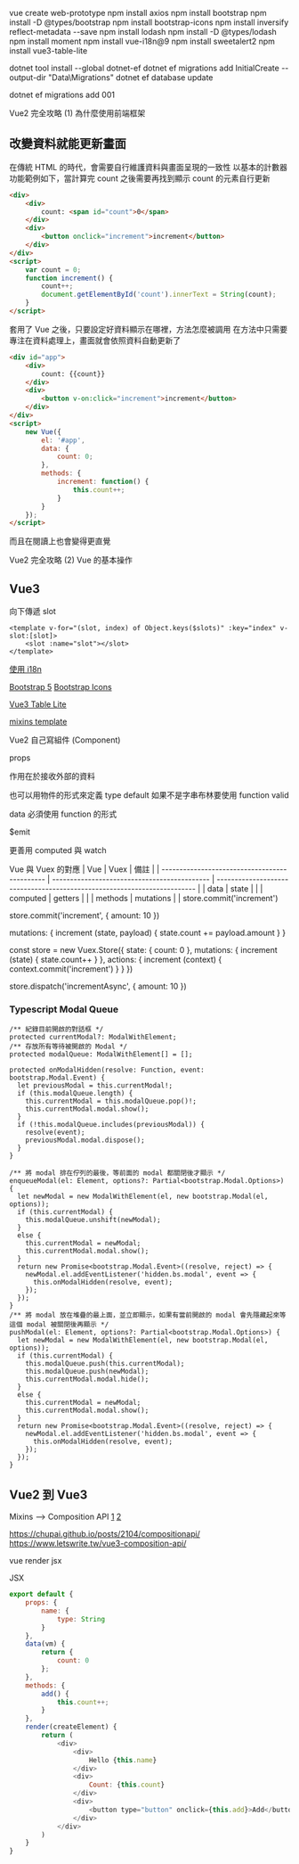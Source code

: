 vue create web-prototype
npm install axios
npm install bootstrap
npm install -D @types/bootstrap
npm install bootstrap-icons
npm install inversify reflect-metadata --save
npm install lodash
npm install -D @types/lodash
npm install moment
npm install vue-i18n@9
npm install sweetalert2
npm install vue3-table-lite

dotnet tool install --global dotnet-ef
dotnet ef migrations add InitialCreate --output-dir "Data\Migrations"
dotnet ef database update

dotnet ef migrations add 001


Vue2 完全攻略 (1) 為什麼使用前端框架

## 改變資料就能更新畫面

在傳統 HTML 的時代，會需要自行維護資料與畫面呈現的一致性
以基本的計數器功能範例如下，當計算完 count 之後需要再找到顯示 count 的元素自行更新
``` html
<div>
    <div>
        count: <span id="count">0</span>
    </div>
    <div>
        <button onclick="increment">increment</button>
    </div>
</div>
<script>
    var count = 0;
    function increment() {
        count++;
        document.getElementById('count').innerText = String(count);
    }
</script>
```

套用了 Vue 之後，只要設定好資料顯示在哪裡，方法怎麼被調用
在方法中只需要專注在資料處理上，畫面就會依照資料自動更新了
``` html
<div id="app">
    <div>
        count: {{count}}
    </div>
    <div>
        <button v-on:click="increment">increment</button>
    </div>
</div>
<script>
    new Vue({
        el: '#app',
        data: {
            count: 0;
        },
        methods: {
            increment: function() {
                this.count++;
            }
        }
    });
</script>
```

而且在閱讀上也會變得更直覺


Vue2 完全攻略 (2) Vue 的基本操作




## Vue3

向下傳遞 slot
``` 
<template v-for="(slot, index) of Object.keys($slots)" :key="index" v-slot:[slot]>
    <slot :name="slot"></slot>
</template>
```


[使用 i18n](https://muki.tw/tech/vue/typescript-vue3-vue-i18n/)


[Bootstrap 5](https://bootstrap5.hexschool.com/docs/5.1/getting-started/introduction/)
[Bootstrap Icons](https://icons.getbootstrap.com/icons/plus/)


[Vue3 Table Lite](https://vue3-lite-table.vercel.app/quick-start)



[mixins template](https://stackoverflow.com/questions/45001604/is-there-way-to-inherit-templates-with-mixins-in-vuejs)



Vue2 自己寫組件 (Component)

props

作用在於接收外部的資料

也可以用物件的形式來定義
type
default
  如果不是字串布林要使用 function
valid

data
必須使用 function 的形式


$emit




更善用 computed 與 watch



Vue 與 Vuex 的對應
| Vue                                        | Vuex                                       | 備註                                                                     |
| --------------------------------------------- | -------------------------------------------- | ------------------------------------------------------------------------ |
| data    | state  |                                                                          |
| computed    | getters    |                                                                          |
| methods | mutations |                                                                          | store.commit('increment')


store.commit('increment', {
  amount: 10
})

mutations: {
  increment (state, payload) {
    state.count += payload.amount
  }
}



const store = new Vuex.Store({
  state: {
    count: 0
  },
  mutations: {
    increment (state) {
      state.count++
    }
  },
  actions: {
    increment (context) {
      context.commit('increment')
    }
  }
})

store.dispatch('incrementAsync', {
  amount: 10
})




### Typescript Modal Queue
``` tsx
/** 紀錄目前開啟的對話框 */
protected currentModal?: ModalWithElement;
/** 存放所有等待被開啟的 Modal */
protected modalQueue: ModalWithElement[] = [];

protected onModalHidden(resolve: Function, event: bootstrap.Modal.Event) {
  let previousModal = this.currentModal!;
  if (this.modalQueue.length) {
    this.currentModal = this.modalQueue.pop()!;
    this.currentModal.modal.show();
  }
  if (!this.modalQueue.includes(previousModal)) {
    resolve(event);
    previousModal.modal.dispose();
  }
}

/** 將 modal 排在佇列的最後，等前面的 modal 都關閉後才顯示 */
enqueueModal(el: Element, options?: Partial<bootstrap.Modal.Options>) {
  let newModal = new ModalWithElement(el, new bootstrap.Modal(el, options));
  if (this.currentModal) {
    this.modalQueue.unshift(newModal);
  }
  else {
    this.currentModal = newModal;
    this.currentModal.modal.show();
  }
  return new Promise<bootstrap.Modal.Event>((resolve, reject) => {
    newModal.el.addEventListener('hidden.bs.modal', event => {
      this.onModalHidden(resolve, event);
    });
  });
}
/** 將 modal 放在堆疊的最上面，並立即顯示，如果有當前開啟的 modal 會先隱藏起來等這個 modal 被關閉後再顯示 */
pushModal(el: Element, options?: Partial<bootstrap.Modal.Options>) {
  let newModal = new ModalWithElement(el, new bootstrap.Modal(el, options));
  if (this.currentModal) {
    this.modalQueue.push(this.currentModal);
    this.modalQueue.push(newModal);
    this.currentModal.modal.hide();
  }
  else {
    this.currentModal = newModal;
    this.currentModal.modal.show();
  }
  return new Promise<bootstrap.Modal.Event>((resolve, reject) => {
    newModal.el.addEventListener('hidden.bs.modal', event => {
      this.onModalHidden(resolve, event);
    });
  });
}
```

## Vue2 到 Vue3

Mixins --> Composition API
[1](https://www.tpisoftware.com/tpu/articleDetails/2459)
[2](https://ithelp.ithome.com.tw/articles/10250319)

https://chupai.github.io/posts/2104/compositionapi/
https://www.letswrite.tw/vue3-composition-api/

vue render jsx

JSX
``` js
export default {
    props: {
        name: {
            type: String
        }
    },
    data(vm) {
        return {
            count: 0
        };
    },
    methods: {
        add() {
            this.count++;
        }
    },
    render(createElement) {
        return (
            <div>
                <div>
                    Hello {this.name}
                </div>
                <div>
                    Count: {this.count}
                </div>
                <div>
                    <button type="button" onclick={this.add}>Add</button>
                </div>
            </div>
        )
    }
}
```